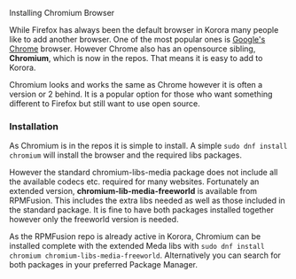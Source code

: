 Installing Chromium Browser

While Firefox has always been the default browser in Korora many people like to add another browser. One of the most popular ones is [Google's Chrome](https://kororaproject.org/support/documentation/installing-google-chrome) browser. However Chrome also has an opensource sibling, **Chromium**, which is now in the repos. That means it is easy to add to Korora.

Chromium looks and works the same as Chrome however it is often a version or 2 behind. It is a popular option for those who want something different to Firefox  but still want to use open source.

### Installation
As Chromium is in the repos it is simple to install. A simple `sudo dnf install chromium` will install the browser and the required libs packages. 

However the standard chromium-libs-media package does not include all the available codecs etc. required for many websites. Fortunately an extended version, **chromium-lib-media-freeworld** is available from RPMFusion. This includes the extra libs needed as well as those included in the standard package. It is fine to have both packages installed together however only the freeworld version is needed.

As the RPMFusion repo is already active in Korora, Chromium can be installed complete with the extended Meda libs with  `sudo dnf install chromium chromium-libs-media-freeworld`. Alternatively you can search for both packages in your preferred Package Manager.